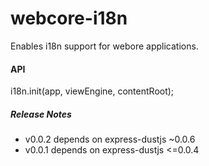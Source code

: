 webcore-i18n
===================

Enables i18n support for webore applications.


#### API
i18n.init(app, viewEngine, contentRoot);


##### Release Notes
- v0.0.2 depends on express-dustjs ~0.0.6
- v0.0.1 depends on express-dustjs <=0.0.4